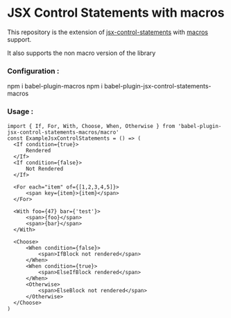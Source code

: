 # JSX Control Statements with macros

This repository is the extension of [jsx-control-statements](https://github.com/AlexGilleran/jsx-control-statements) with [macros](https://github.com/kentcdodds/babel-plugin-macros) support.

It also supports the non macro version of the library
### Configuration : 
  npm i babel-plugin-macros
  npm i babel-plugin-jsx-control-statements-macros
### Usage : 
```
import { If, For, With, Choose, When, Otherwise } from 'babel-plugin-jsx-control-statements-macros/macro'
const ExampleJsxControlStatements = () => (
  <If condition={true}>
      Rendered
  </If>
  <If condition={false}>
      Not Rendered
  </If>

  <For each="item" of={[1,2,3,4,5]}>
      <span key={item}>{item}</span>
  </For>
  
  <With foo={47} bar={'test'}>
      <span>{foo}</span>
      <span>{bar}</span>
  </With>

  <Choose>
      <When condition={false}>
          <span>IfBlock not rendered</span>
      </When>
      <When condition={true}>
          <span>ElseIfBlock rendered</span>
      </When>
      <Otherwise>
          <span>ElseBlock not rendered</span>
      </Otherwise>
  </Choose>
)